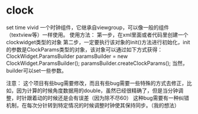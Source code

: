 clock
=====

set time vivid
一个时钟组件，它继承自viewgroup，可以像一般的组件（textview等）一样使用。
使用方法：
第一步，在xml里面或者代码里创建一个clockwidget类型的对象
第二步，一定要执行该对象的init()方法进行初始化，init的参数是ClockParams类型的对象，该对象可以通过如下方式获得：
ClockWidget.ParamsBuilder paramsBuilder = new ClockWidget.ParamsBuilder();
paramsBuilder.createClockParams();
当然，builder可以set一些参数。

注意：
这个项目有些bug需要修改，而且有些bug需要一些特殊的方式去修正，比如，因为计算的时候角度数据用的double，虽然已经很精确了，但是当分钟调整，时针跟着动的时候还是会有误差（因为除不尽60）
这种bug需要有一种纠错机制，在每次分针转到特定情况的时候调整时钟使其保持同步。（我的想法）
